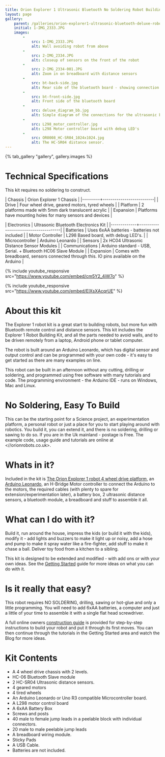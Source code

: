 ```yaml
---
title: Orion Explorer 1 Ultrasonic Bluetooth No Soldering Robot Building Kit
layout: page
gallery:
    parent: /galleries/orion-explorer1-ultrasonic-bluetooth-deluxe-robot-kit/
    initial: 1-IMG_2333.JPG
    images:
        -
            src: 1-IMG_2333.JPG
            alt: Wall avoiding robot from above
        -
            src: 2-IMG_2334.JPG
            alt: closeup of sensors on the front of the robot
        -
            src: 2-IMG_2334-001.JPG
            alt: Zoom in on breadboard with distance sensors
        -
            src: bt-back-side.jpg
            alt: Rear side of the bluetooth board - showing connection names
        -
            src: bt-front-side.jpg
            alt: Front side of the bluetooth board
        -
            src: deluxe_diagram_bb.jpg
            alt: Simple diagram of the connections for the ultrasonic bluetooth deluxe robot
        -
            src: L298_motor_controller.jpg
            alt: L298 Motor controller board with debug LED's
        -
            src: OR0008_HC-SR04_1024x1024.jpg
            alt: The HC-SR04 distance sensor.
---
```

{% tab_gallery "gallery", gallery.images %}

# Technical Specifications

This kit requires no soldering to construct.

| Chassis | Orion Explorer 1 Chassis |
|---------+--------------------------|
| Drive | Four wheel drive, geared motors, tyred wheels |
| Platform | 2 platforms made with 5mm dark translucent acrylic |
| Expansion | Platforms have mounting holes for many sensors and devices |


| Electronics | Ultrasonic Bluetooth Electronics Kit |
|-------------+--------------------------------------|
| Batteries | Uses 6xAA batteries - batteries not included |
| Motor Controller | L298 Based board, with debug LED's. |
| Microcontroller | Arduino Leonardo |
| Sensors | 2x HC04 Ultrasonic Distance Sensor Modules |
| Communications | Arduino standard - USB, Serial. + Bluetooth HC06 Slave Module |
| Expansion | Comes with breadboard, sensors connected through this. IO pins available on the Arduino |

{% include youtube_responsive src="https://www.youtube.com/embed/cm5Y2_4iW7o" %}

{% include youtube_responsive src="https://www.youtube.com/embed/ElXsXAcqrUE" %}

# About this kit

The Explorer 1 robot kit is a great start to building robots, but more fun with Bluetooth remote control and distance sensors. This kit includes the Explorer 1 Robot Building Kit, and all the parts needed to avoid walls, and to be driven remotely from a laptop, Android phone or tablet computer.

The robot is built around an Arduino Leonardo, which has digital sensor and output control and can be programmed with your own code - it's easy to get started as there are many examples on line.

This robot can be built in an afternoon without any cutting, drilling or soldering, and programmed using free software with many tutorials and code. The programming environment - the Arduino IDE - runs on Windows, Mac and Linux.

# No Soldering, Easy To Build

This can be the starting point for a Science project, an experimentation platform, a personal robot or just a place for you to start playing around with robotics. You build it, you can extend it, and there is no soldering, drilling or sawing to do so. If you are in the Uk mainland - postage is Free. The example code, usage guide and tutorials are online at <//orionrobots.co.uk>.

# Whats in it?
Included in the kit is [The Orion Explorer 1 robot 4 wheel drive platform](more-about-the-orion-explorer-1-chassis.html), an
[Arduino Leonardo](/pages/about_the_arduino.html), an H-Bridge Motor controller to connect the Arduino to the motors, the required cables (with plenty to spare for extension/experimentation later), a battery box, 2 ultrasonic distance sensors, a bluetooth module, a breadboard and stuff to assemble it all.

# What can I do with it?
Build it, run around the house, impress the kids (or build it with the kids), modify it - add lights and buzzers to make it light up or noisy, add a hose and pump to make it spray water like a fire-fighter, add stuff to make it chase a ball. Deliver toy food from a kitchen to a sibling.

This kit is designed to be extended and modified - with add ons or with your own ideas. See the [Getting Started](/getting_started.html) guide for more ideas on what you can do with it.

# Is it really that easy?
This robot requires NO SOLDERING, drilling, sawing or hot-glue and only a little programming. You will need to add 6xAA batteries, a computer and just a little of your time to assemble it with a single flat head screwdriver.

A full online owners [construction guide](/construction_guide.html) is provided for step-by-step instructions to build your robot and put it through its first moves. You can then continue through the tutorials in the Getting Started area and watch the Blog for more ideas.

# Kit Contents

* A 4 wheel drive chassis with 2 levels.
* HC-06 Bluetooth Slave module
* 2 HC-SR04 Ultrasonic distance sensors.
* 4 geared motors
* 4 tired wheels
* An Arduino Leonardo or Uno R3 compatible Microcontroller board.
* A L298 motor control board
* A 6xAA Battery Box
* Screws and posts
* 40 male to female jump leads in a peelable block with individual connectors.
* 20 male to male peelable jump leads
* A breadboard wiring module.
* Sticky Pads
* A USB Cable.
* Batteries are not included.
